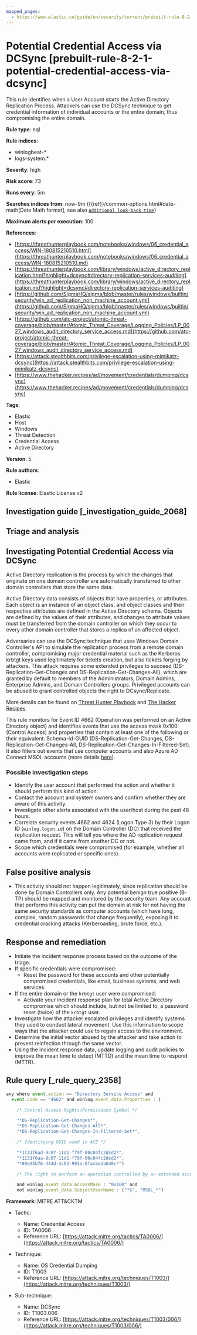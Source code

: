```yaml
---
mapped_pages:
  - https://www.elastic.co/guide/en/security/current/prebuilt-rule-8-2-1-potential-credential-access-via-dcsync.html
---
```


# Potential Credential Access via DCSync [prebuilt-rule-8-2-1-potential-credential-access-via-dcsync]

This rule identifies when a User Account starts the Active Directory Replication Process. Attackers can use the DCSync technique to get credential information of individual accounts or the entire domain, thus compromising the entire domain.

**Rule type**: eql

**Rule indices**:

* winlogbeat-*
* logs-system.*

**Severity**: high

**Risk score**: 73

**Runs every**: 5m

**Searches indices from**: now-9m ({{ref}}/common-options.html#date-math[Date Math format], see also [`Additional look-back time`](docs-content://solutions/security/detect-and-alert/create-detection-rule.md#rule-schedule))

**Maximum alerts per execution**: 100

**References**:

* [https://threathunterplaybook.com/notebooks/windows/06_credential_access/WIN-180815210510.html](https://threathunterplaybook.com/notebooks/windows/06_credential_access/WIN-180815210510.md)
* [https://threathunterplaybook.com/library/windows/active_directory_replication.html?highlight=dcsync#directory-replication-services-auditing](https://threathunterplaybook.com/library/windows/active_directory_replication.md?highlight=dcsync#directory-replication-services-auditing)
* [https://github.com/SigmaHQ/sigma/blob/master/rules/windows/builtin/security/win_ad_replication_non_machine_account.yml](https://github.com/SigmaHQ/sigma/blob/master/rules/windows/builtin/security/win_ad_replication_non_machine_account.yml)
* [https://github.com/atc-project/atomic-threat-coverage/blob/master/Atomic_Threat_Coverage/Logging_Policies/LP_0027_windows_audit_directory_service_access.md](https://github.com/atc-project/atomic-threat-coverage/blob/master/Atomic_Threat_Coverage/Logging_Policies/LP_0027_windows_audit_directory_service_access.md)
* [https://attack.stealthbits.com/privilege-escalation-using-mimikatz-dcsync](https://attack.stealthbits.com/privilege-escalation-using-mimikatz-dcsync)
* [https://www.thehacker.recipes/ad/movement/credentials/dumping/dcsync](https://www.thehacker.recipes/ad/movement/credentials/dumping/dcsync)

**Tags**:

* Elastic
* Host
* Windows
* Threat Detection
* Credential Access
* Active Directory

**Version**: 5

**Rule authors**:

* Elastic

**Rule license**: Elastic License v2

## Investigation guide [_investigation_guide_2068]

## Triage and analysis

## Investigating Potential Credential Access via DCSync

Active Directory replication is the process by which the changes that originate on one domain controller are
automatically transferred to other domain controllers that store the same data.

Active Directory data consists of objects that have properties, or attributes. Each object is an instance of an object
class, and object classes and their respective attributes are defined in the Active Directory schema. Objects are
defined by the values of their attributes, and changes to attribute values must be transferred from the domain
controller on which they occur to every other domain controller that stores a replica of an affected object.

Adversaries can use the DCSync technique that uses Windows Domain Controller's API to simulate the replication process
from a remote domain controller, compromising major credential material such as the Kerberos krbtgt keys used
legitimately for tickets creation, but also tickets forging by attackers. This attack requires some extended privileges
to succeed (DS-Replication-Get-Changes and DS-Replication-Get-Changes-All), which are granted by default to members of
the Administrators, Domain Admins, Enterprise Admins, and Domain Controllers groups. Privileged accounts can be abused
to grant controlled objects the right to DCsync/Replicate.

More details can be found on [Threat Hunter Playbook](https://threathunterplaybook.com/library/windows/active_directory_replication.html?highlight=dcsync#directory-replication-services-auditing) and [The Hacker Recipes](https://www.thehacker.recipes/ad/movement/credentials/dumping/dcsync).

This rule monitors for Event ID 4662 (Operation was performed on an Active Directory object) and identifies events that
use the access mask 0x100 (Control Access) and properties that contain at least one of the following or their equivalent:
Schema-Id-GUID (DS-Replication-Get-Changes, DS-Replication-Get-Changes-All, DS-Replication-Get-Changes-In-Filtered-Set).
It also filters out events that use computer accounts and also Azure AD Connect MSOL accounts (more details [here](https://techcommunity.microsoft.com/t5/microsoft-defender-for-identity/ad-connect-msol-user-suspected-dcsync-attack/m-p/788028)).

### Possible investigation steps

- Identify the user account that performed the action and whether it should perform this kind of action.
- Contact the account and system owners and confirm whether they are aware of this activity.
- Investigate other alerts associated with the user/host during the past 48 hours.
- Correlate security events 4662 and 4624 (Logon Type 3) by their Logon ID (`winlog.logon.id`) on the Domain Controller
(DC) that received the replication request. This will tell you where the AD replication request came from, and if it
came from another DC or not.
- Scope which credentials were compromised (for example, whether all accounts were replicated or specific ones).

## False positive analysis

- This activity should not happen legitimately, since replication should be done by Domain Controllers only. Any
potential benign true positive (B-TP) should be mapped and monitored by the security team. Any account that performs
this activity can put the domain at risk for not having the same security standards as computer accounts (which have
long, complex, random passwords that change frequently), exposing it to credential cracking attacks (Kerberoasting,
brute force, etc.).

## Response and remediation

- Initiate the incident response process based on the outcome of the triage.
- If specific credentials were compromised:
  - Reset the password for these accounts and other potentially compromised credentials, like email, business systems,
  and web services.
- If the entire domain or the `krbtgt` user were compromised:
  - Activate your incident response plan for total Active Directory compromise which should include, but not be limited
  to, a password reset (twice) of the `krbtgt` user.
- Investigate how the attacker escalated privileges and identify systems they used to conduct lateral movement. Use this
information to scope ways that the attacker could use to regain access to the environment.
- Determine the initial vector abused by the attacker and take action to prevent reinfection through the same vector.
- Using the incident response data, update logging and audit policies to improve the mean time to detect (MTTD) and the
mean time to respond (MTTR).

## Rule query [_rule_query_2358]

```js
any where event.action == "Directory Service Access" and
  event.code == "4662" and winlog.event_data.Properties : (

    /* Control Access Rights/Permissions Symbol */

    "*DS-Replication-Get-Changes*",
    "*DS-Replication-Get-Changes-All*",
    "*DS-Replication-Get-Changes-In-Filtered-Set*",

    /* Identifying GUID used in ACE */

    "*1131f6ad-9c07-11d1-f79f-00c04fc2dcd2*",
    "*1131f6aa-9c07-11d1-f79f-00c04fc2dcd2*",
    "*89e95b76-444d-4c62-991a-0facbeda640c*")

    /* The right to perform an operation controlled by an extended access right. */

    and winlog.event_data.AccessMask : "0x100" and
    not winlog.event_data.SubjectUserName : ("*$", "MSOL_*")
```

**Framework**: MITRE ATT&CKTM

* Tactic:

    * Name: Credential Access
    * ID: TA0006
    * Reference URL: [https://attack.mitre.org/tactics/TA0006/](https://attack.mitre.org/tactics/TA0006/)

* Technique:

    * Name: OS Credential Dumping
    * ID: T1003
    * Reference URL: [https://attack.mitre.org/techniques/T1003/](https://attack.mitre.org/techniques/T1003/)

* Sub-technique:

    * Name: DCSync
    * ID: T1003.006
    * Reference URL: [https://attack.mitre.org/techniques/T1003/006/](https://attack.mitre.org/techniques/T1003/006/)



